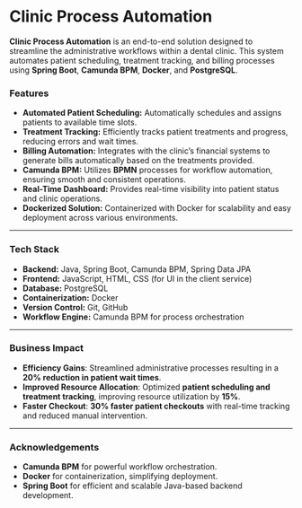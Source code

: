 # Clinic Process Automation

**Clinic Process Automation** is an end-to-end solution designed to streamline the administrative workflows within a dental clinic. This system automates patient scheduling, treatment tracking, and billing processes using **Spring Boot**, **Camunda BPM**, **Docker**, and **PostgreSQL**.

### **Features**
- **Automated Patient Scheduling:** Automatically schedules and assigns patients to available time slots.
- **Treatment Tracking:** Efficiently tracks patient treatments and progress, reducing errors and wait times.
- **Billing Automation:** Integrates with the clinic’s financial systems to generate bills automatically based on the treatments provided.
- **Camunda BPM:** Utilizes **BPMN** processes for workflow automation, ensuring smooth and consistent operations.
- **Real-Time Dashboard:** Provides real-time visibility into patient status and clinic operations.
- **Dockerized Solution:** Containerized with Docker for scalability and easy deployment across various environments.

---

### **Tech Stack**
- **Backend:** Java, Spring Boot, Camunda BPM, Spring Data JPA
- **Frontend:** JavaScript, HTML, CSS (for UI in the client service)
- **Database:** PostgreSQL
- **Containerization:** Docker
- **Version Control:** Git, GitHub
- **Workflow Engine:** Camunda BPM for process orchestration

---

### **Business Impact**

- **Efficiency Gains**: Streamlined administrative processes resulting in a **20% reduction in patient wait times**.
- **Improved Resource Allocation**: Optimized **patient scheduling and treatment tracking**, improving resource utilization by **15%**.
- **Faster Checkout**: **30% faster patient checkouts** with real-time tracking and reduced manual intervention.

---

### **Acknowledgements**

- **Camunda BPM** for powerful workflow orchestration.
- **Docker** for containerization, simplifying deployment.
- **Spring Boot** for efficient and scalable Java-based backend development.
